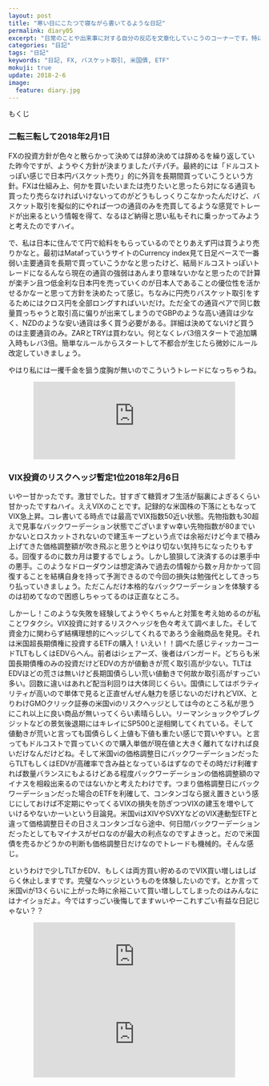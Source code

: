 ```yaml
---
layout: post
title: "寒い日にこたつで寝ながら書いてるような日記"
permalink: diary05
excerpt: "日常のことや出来事に対する自分の反応を文章化していこうのコーナーです。特にテーマも設けずにつらつらと書いていくとっても楽しいコーナーです。見る人にとって楽しいコーナーかどうかは定かではありませんよー"
categories: "日記"
tags: "日記"
keywords: "日記, FX, バスケット取引, 米国債, ETF"
mokuji: true
update: 2018-2-6
image:
  feature: diary.jpg
---
```


<div id="mokuji"><span>もくじ</span></div>

### 二転三転して2018年2月1日

FXの投資方針が色々と散らかって決めては辞め決めては辞めるを繰り返していた昨今ですが、ようやく方針が決まりましたパチパチ。最終的には「ドルコストっぽい感じで日本円バスケット売り」的に外貨を長期間買っていこうという方針。FXは仕組み上、何かを買いたいまたは売りたいと思ったら対になる通貨も買ったり売らなければいけないってのがどうもしっくりこなかったんだけど、バスケット取引を擬似的にやれば一つの通貨のみを売買してるような感覚でトレードが出来るという情報を得て、なるほど納得と思い私もそれに乗っかってみようと考えたのですハイ。

で、私は日本に住んでて円で給料をもらっているのでとりあえず円は買うより売りかなと。最初はMatafっていうサイトのCurrency index見て日足ベースで一番弱い主要通貨を長期で買っていこうかなと思ったけど、結局ドルコストっぽいトレードになるんなら現在の通貨の強弱はあんまり意味ないかなと思ったので計算が楽チン且つ低金利な日本円を売っていくのが日本人であることの優位性を活かせるかなーと思って方針を決めたって感じ。ちなみに円売りバスケット取引をするためにはクロス円を全部ロングすればいいだけ。ただ全ての通貨ペアで同じ数量買っちゃうと取引高に偏りが出来てしまうのでGBPのような高い通貨は少なく、NZDのような安い通貨は多く買う必要がある。詳細は決めてないけど買うのは主要通貨のみ。ZARとTRYは買わない。何となくレバ3倍スタートで追加購入時もレバ3倍。簡単なルールからスタートして不都合が生じたら微妙にルール改定していきましょう。

やはり私には一攫千金を狙う度胸が無いのでこういうトレードになっちゃうね。

<iframe style="border:none;display:block;margin:0 auto;overflow:hidden;height:155px;width:80%;max-width:80%;" title="Currency Index - Mataf" src="http://hatenablog.com/embed?url=https://www.mataf.net/en/forex/tools/currency-index"></iframe>

### VIX投資のリスクヘッジ暫定1位2018年2月6日

いやー甘かったです。激甘でした。甘すぎて糖質オフ生活が脳裏によぎるくらい甘かったですねハイ。ええVIXのことです。記録的な米国株の下落にともなってVIX急上昇。コレ書いてる時点では最高でVIX指数50近い状態。先物指数も30超えで見事なバックワーデーション状態でございますｗ幸い先物指数が80までいかないとロスカットされないので建玉キープという点では余裕だけど今まで積み上げてきた価格調整額が吹き飛ぶと思うとやはり切ない気持ちになったりもする。回復するのに数カ月は要するでしょう。しかし狼狽して決済するのは悪手中の悪手。このようなドローダウンは想定済みで過去の情報から数ヶ月かかって回復することを結構自身を持って予測できるので今回の損失は勉強代としてきっちり払っていきましょう。ただこんだけ本格的なバックワーデーションを体験するのは初めてなので困惑しちゃってるのは正直なところ。

しかーし！このような失敗を経験してようやくちゃんと対策を考え始めるのが私ことワタクシ。VIX投資に対するリスクヘッジを色々考えて調べました。そして資金力に関わらず結構理想的にヘッジしてくれるであろう金融商品を発見。それは米国超長期債権に投資するETFの購入！いえい！！調べた感じティッカーコードTLTもしくはEDVらへん。前者はiシェアーズ、後者はバンガード。どちらも米国長期債権のみの投資だけどEDVの方が値動きが荒く取引高が少ない。TLTはEDVほどの荒さは無いけど長期国債らしい荒い値動きで何故か取引高がすっごい多い。回数に違いはあれど配当利回りは大体同じくらい。国債にしてはボラティリティが高いので単体で見ると正直ぜんぜん魅力を感じないのだけれどVIX、とりわけGMOクリック証券の米国viのリスクヘッジとしては今のところ私が思うにこれ以上に良い商品が無いってくらい素晴らしい。リーマンショックやブレグジットなどの景気後退期にはキレイにSP500と逆相関してくれている。そして値動きが荒いと言っても国債らしく上値も下値も重たい感じで買いやすい。と言ってもドルコストで買っていくので購入単価が現在値と大きく離れてなければ良いだけなんだけどね。そして米国viの価格調整日にバックワーデーションだったらTLTもしくはEDVが高確率で含み益となっているはずなのでその時だけ利確すれば数量バランスにもよるけどある程度バックワーデーションの価格調整額のマイナスを相殺出来るのではないかと考えたわけです。つまり価格調整日にバックワーデーションだった場合のETFを利確して、コンタンゴなら据え置きという感じにしておけば不定期にやってくるVIXの損失を防ぎつつVIXの建玉を増やしていけるやないかーいという目論見。米国viはXIVやSVXYなどのVIX連動型ETFと違って価格調整日その日さえコンタンゴなら途中、何日間バックワーデーションだったとしてもマイナスがゼロなのが最大の利点なのですよきっと。だので米国債を売るかどうかの判断も価格調整日だけなのでトレードも機械的。そんな感じ。

というわけで少しTLTかEDV、もしくは両方買い貯めるのでVIX買い増しはしばらく休止しますです。完璧なヘッジというものを体験したいのです。とか言って米国viが13くらいに上がった時に余裕こいて買い増ししてしまったのはみんなにはナイショだよ。今ではすっごい後悔してますｗいやーこれすごい有益な日記じゃない？？

<iframe style="border:none;display:block;margin:0 auto;overflow:hidden;height:155px;width:80%;max-width:80%;" title="iシェアーズ 米国国債 20年超 ETF" src="http://hatenablog.com/embed?url=https://www.blackrock.com/jp/individual/ja/products/239454/ishares-20-year-treasury-bond-etf"></iframe>

<iframe style="border:none;display:block;margin:0 auto;overflow:hidden;height:155px;width:80%;max-width:80%;" title="バンガード・インベストメンツ・ジャパン - 商品案内 - バンガードETF" src="http://hatenablog.com/embed?url=https://www.vanguardjapan.co.jp/retail/mvc/funds"></iframe>